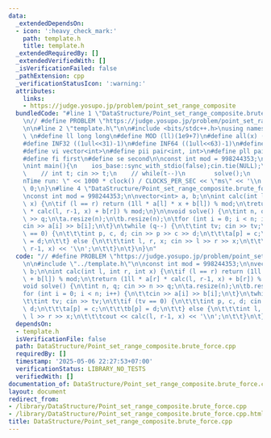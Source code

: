 ```yaml
---
data:
  _extendedDependsOn:
  - icon: ':heavy_check_mark:'
    path: template.h
    title: template.h
  _extendedRequiredBy: []
  _extendedVerifiedWith: []
  _isVerificationFailed: false
  _pathExtension: cpp
  _verificationStatusIcon: ':warning:'
  attributes:
    links:
    - https://judge.yosupo.jp/problem/point_set_range_composite
  bundledCode: "#line 1 \"DataStructure/Point_set_range_composite.brute_force.cpp\"\
    \n// #define PROBLEM \"https://judge.yosupo.jp/problem/point_set_range_composite\"\
    \n\n#line 2 \"template.h\"\n\n#include <bits/stdc++.h>\nusing namespace std;\n\
    \ \n#define ll long long\n#define MOD (ll)(1e9+7)\n#define all(x) (x).begin(),(x).end()\n\
    #define INF32 ((1ull<<31)-1)\n#define INF64 ((1ull<<63)-1)\n#define inf (ll)1e18\n\
    #define vi vector<int>\n#define pii pair<int, int>\n#define pll pair<ll, ll>\n\
    #define fi first\n#define se second\n\nconst int mod = 998244353;\n\nvoid solve();\n\
    \nint main(){\n    ios_base::sync_with_stdio(false);cin.tie(NULL);\n    // cin.exceptions(cin.failbit);\n\
    \    // int t; cin >> t;\n    // while(t--)\n        solve();\n    cerr << \"\\\
    nTime run: \" << 1000 * clock() / CLOCKS_PER_SEC << \"ms\" << '\\n';\n    return\
    \ 0;\n}\n#line 4 \"DataStructure/Point_set_range_composite.brute_force.cpp\"\n\
    \nconst int mod = 998244353;\n\nvector<int> a, b;\n\nint calc(int l, int r, int\
    \ x) {\n\tif (l == r) return (1ll * a[l] * x + b[l]) % mod;\n\treturn (1ll * a[r]\
    \ * calc(l, r-1, x) + b[r]) % mod;\n}\n\nvoid solve() {\n\tint n, q; cin >> n\
    \ >> q;\n\ta.resize(n);\n\tb.resize(n);\n\tfor (int i = 0; i < n; i++) {\n\t\t\
    cin >> a[i] >> b[i];\n\t}\n\twhile (q--) {\n\t\tint tv; cin >> tv;\n\t\tif (tv\
    \ == 0) {\n\t\t\tint p, c, d; cin >> p >> c >> d;\n\t\t\ta[p] = c;\n\t\t\tb[p]\
    \ = d;\n\t\t} else {\n\t\t\tint l, r, x; cin >> l >> r >> x;\n\t\t\tcout << calc(l,\
    \ r-1, x) << '\\n';\n\t\t}\n\t}\n}\n"
  code: "// #define PROBLEM \"https://judge.yosupo.jp/problem/point_set_range_composite\"\
    \n\n#include \"../template.h\"\n\nconst int mod = 998244353;\n\nvector<int> a,\
    \ b;\n\nint calc(int l, int r, int x) {\n\tif (l == r) return (1ll * a[l] * x\
    \ + b[l]) % mod;\n\treturn (1ll * a[r] * calc(l, r-1, x) + b[r]) % mod;\n}\n\n\
    void solve() {\n\tint n, q; cin >> n >> q;\n\ta.resize(n);\n\tb.resize(n);\n\t\
    for (int i = 0; i < n; i++) {\n\t\tcin >> a[i] >> b[i];\n\t}\n\twhile (q--) {\n\
    \t\tint tv; cin >> tv;\n\t\tif (tv == 0) {\n\t\t\tint p, c, d; cin >> p >> c >>\
    \ d;\n\t\t\ta[p] = c;\n\t\t\tb[p] = d;\n\t\t} else {\n\t\t\tint l, r, x; cin >>\
    \ l >> r >> x;\n\t\t\tcout << calc(l, r-1, x) << '\\n';\n\t\t}\n\t}\n}"
  dependsOn:
  - template.h
  isVerificationFile: false
  path: DataStructure/Point_set_range_composite.brute_force.cpp
  requiredBy: []
  timestamp: '2025-05-06 22:27:53+07:00'
  verificationStatus: LIBRARY_NO_TESTS
  verifiedWith: []
documentation_of: DataStructure/Point_set_range_composite.brute_force.cpp
layout: document
redirect_from:
- /library/DataStructure/Point_set_range_composite.brute_force.cpp
- /library/DataStructure/Point_set_range_composite.brute_force.cpp.html
title: DataStructure/Point_set_range_composite.brute_force.cpp
---
```

